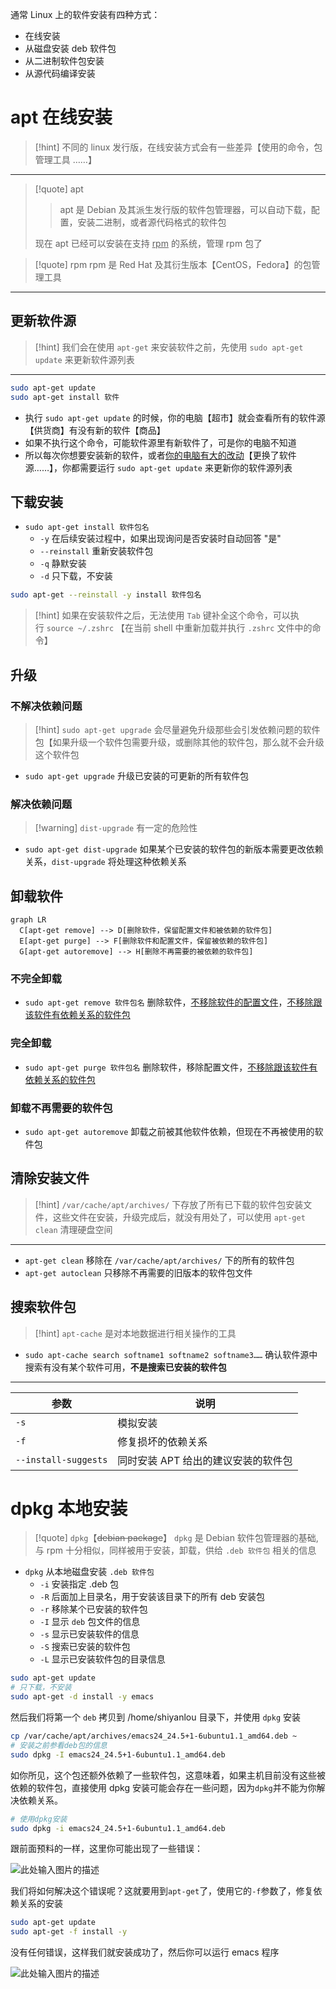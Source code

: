 通常 Linux 上的软件安装有四种方式：
- 在线安装
- 从磁盘安装 deb 软件包
- 从二进制软件包安装
- 从源代码编译安装

# apt 在线安装
>[!hint] 不同的 linux 发行版，在线安装方式会有一些差异【使用的命令，包管理工具 ……】

---

>[!quote] apt
>>apt 是 Debian 及其派生发行版的软件包管理器，可以自动下载，配置，安装二进制，或者源代码格式的软件包
>
>现在 apt 已经可以安装在支持 <u>rpm</u> 的系统，管理 rpm 包了

>[!quote] rpm
>rpm 是 Red Hat 及其衍生版本【CentOS，Fedora】的包管理工具

---

## 更新软件源
>[!hint] 我们会在使用 `apt-get` 来安装软件之前，先使用 `sudo apt-get update` 来更新软件源列表

---

```bash
sudo apt-get update
sudo apt-get install 软件 
```

- 执行 `sudo apt-get update` 的时候，你的电脑【超市】就会查看所有的软件源【供货商】有没有新的软件【商品】
- 如果不执行这个命令，可能软件源里有新软件了，可是你的电脑不知道
- 所以每次你想要安装新的软件，或者<u>你的电脑有大的改动</u>【更换了软件源……】，你都需要运行 `sudo apt-get update` 来更新你的软件源列表

## 下载安装
- `sudo apt-get install 软件包名`
	- `-y` 在后续安装过程中，如果出现询问是否安装时自动回答 "是"
	- `--reinstall` 重新安装软件包
	- `-q` 静默安装
	- `-d` 只下载，不安装

```bash
sudo apt-get --reinstall -y install 软件包名
```

>[!hint] 如果在安装软件之后，无法使用 `Tab` 键补全这个命令，可以执行 `source ~/.zshrc` 【在当前 shell 中重新加载并执行 `.zshrc` 文件中的命令】

## 升级
### 不解决依赖问题
>[!hint] `sudo apt-get upgrade` 会尽量避免升级那些会引发依赖问题的软件包【如果升级一个软件包需要升级，或删除其他的软件包，那么就不会升级这个软件包

- `sudo apt-get upgrade` 升级已安装的可更新的所有软件包

### 解决依赖问题
>[!warning] `dist-upgrade` 有一定的危险性

- `sudo apt-get dist-upgrade` 如果某个已安装的软件包的新版本需要更改依赖关系，`dist-upgrade` 将处理这种依赖关系

## 卸载软件
```mermaid
graph LR
  C[apt-get remove] --> D[删除软件，保留配置文件和被依赖的软件包]
  E[apt-get purge] --> F[删除软件和配置文件，保留被依赖的软件包]
  G[apt-get autoremove] --> H[删除不再需要的被依赖的软件包]
```

### 不完全卸载
- `sudo apt-get remove 软件包名` 删除软件，<u>不移除软件的配置文件</u>，<u>不移除跟该软件有依赖关系的软件包</u>

### 完全卸载
- `sudo apt-get purge 软件包名` 删除软件，移除配置文件，<u>不移除跟该软件有依赖关系的软件包</u>

### 卸载不再需要的软件包
- `sudo apt-get autoremove` 卸载之前被其他软件依赖，但现在不再被使用的软件包

## 清除安装文件
>[!hint] `/var/cache/apt/archives/` 下存放了所有已下载的软件包安装文件，这些文件在安装，升级完成后，就没有用处了，可以使用 `apt-get clean` 清理硬盘空间

---

- `apt-get clean` 移除在 `/var/cache/apt/archives/` 下的所有的软件包
- `apt-get autoclean` 只移除不再需要的旧版本的软件包文件

## 搜索软件包
>[!hint] `apt-cache` 是对本地数据进行相关操作的工具

- `sudo apt-cache search softname1 softname2 softname3……` 确认软件源中搜索有没有某个软件可用，**不是搜索已安装的软件包**

---

| 参数                   | 说明                   |
| -------------------- | -------------------- |
| `-s`                 | 模拟安装                 |
| `-f`                 | 修复损坏的依赖关系            |
| `--install-suggests` | 同时安装 APT 给出的建议安装的软件包 |

# dpkg 本地安装
>[!quote] `dpkg`【~~debian package~~】
>`dpkg` 是 Debian 软件包管理器的基础,与 rpm 十分相似，同样被用于安装，卸载，供给 `.deb 软件包` 相关的信息

- `dpkg` 从本地磁盘安装 `.deb 软件包`
	- `-i` 安装指定 .deb 包
	- `-R` 后面加上目录名，用于安装该目录下的所有 deb 安装包
	- `-r` 移除某个已安装的软件包
	- `-I` 显示 `deb` 包文件的信息
	- `-s` 显示已安装软件的信息
	- `-S` 搜索已安装的软件包
	- `-L` 显示已安装软件包的目录信息


```bash
sudo apt-get update
# 只下载，不安装
sudo apt-get -d install -y emacs
```


然后我们将第一个 `deb` 拷贝到 /home/shiyanlou 目录下，并使用 `dpkg` 安装

```bash
cp /var/cache/apt/archives/emacs24_24.5+1-6ubuntu1.1_amd64.deb ~
# 安装之前参看deb包的信息
sudo dpkg -I emacs24_24.5+1-6ubuntu1.1_amd64.deb
```

如你所见，这个包还额外依赖了一些软件包，这意味着，如果主机目前没有这些被依赖的软件包，直接使用 dpkg 安装可能会存在一些问题，因为`dpkg`并不能为你解决依赖关系。

```bash
# 使用dpkg安装
sudo dpkg -i emacs24_24.5+1-6ubuntu1.1_amd64.deb
```

跟前面预料的一样，这里你可能出现了一些错误：

![此处输入图片的描述](https://doc.shiyanlou.com/document-uid735639labid356timestamp1532416027450.png)

我们将如何解决这个错误呢？这就要用到`apt-get`了，使用它的`-f`参数了，修复依赖关系的安装

```bash
sudo apt-get update
sudo apt-get -f install -y
```

没有任何错误，这样我们就安装成功了，然后你可以运行 emacs 程序

![此处输入图片的描述](https://doc.shiyanlou.com/document-uid735639labid356timestamp1532416061661.png)















